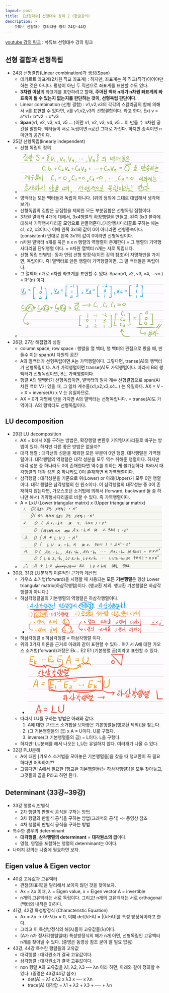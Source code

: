 ```yaml
---
layout: post
title: 【선형대수】선형대수 정리 2 (한글강의)
description: >
    쑤튜브 선형대수 강의내용 정리 24강~44강
---
```



[youtube 강의 링크](https://www.youtube.com/playlist?list=PLdEdazAwz5Q_n47tqf0QY94ASCmWqeGX1) : 쓔튜브 선형대수 강의 링크

## 선형 결합과 선형독립

- 24강 선형결합(Linear combination)과 생성(Span)
  - 데카르트 좌표계(2차원 직교 좌표계) : 하지만, 좌표계는 꼭 직교(직각)이어야만 하는 것은 아니다. 평행이 아닌 두 직선으로 좌표계를 표현할 수도 있다. 
  - **3차원 이상**의 좌표계를 표한하려고 할때, **주어진 백터 n개가 n차원 좌표계의 좌표축이 될 수 있는지 없는지를 판단하는 것이, 선형독립 판단이다**. 
  - Linear combination (선형 결합) : v1,v2,v3의 각각의 스칼라곱의 합에 의해서 v를 표현할 수 있다면, v를 v1,v2,v3의 선형결합이다. 라고 한다. Ex) v = a\*v1+ b\*v2 + c\*v3
  - **Span**(v1, v2, v3, v4, v5 ... )이란 v1, v2, v3, v4, v5 ...이 만들 수 n차원 공간을 말한다. 백터들이 서로 독립이면 n공간 그대로 가진다. 하지만 종속이면 n미만의 공간이다. 
- 25강 선형독립(linearly independent)
  - 선형 독립의 정의 
  - <img src="https://github.com/junha1125/Imgaes_For_GitBlog/blob/master/Typora/image-20201120172426393.png?raw=true" alt="image-20201120172426393" style="zoom: 67%;" />
  - 영백터는 모든 백터들과 독립이 아니다. (위의 정의에 그대로 대입해서 생각해보기)
  - 선형독립의 집합은 공집합을 제외한 모든 부분집합은 선형독립 집합이다. 
  - 3차원 열백터 4개에 대해서, 3x4행렬의 확장행렬을 만들고, 왼쪽 3x3 블락에 대해서 기약행사다리꼴 모양으로 만들어준다.(기양행사다리꼴로 구하는 해는 c1, c2, c3이다.) 이때 왼쪽 3x1의 값이 0이 아니라면 선형종속이다. (consisitent) 반대로 왼쪽 3x1의 값이 0이라면 선형독립이다.  
  - n차원 열백터 n개를 묶은 n x n 행렬의 역행렬이 존재한다 = 그 행렬의 기약행사다리꼴 단위행렬 이다. = n차원 열백터 n개는 서로 독립니다.   
  - 선형 독립 판별법 : 동차 연립 선형 방정식(이전 강의 참조)이 자명해만을 가지면, 독립이다. 즉! 열백터로 만든 행렬이 가역행렬이면, 그 열 백터들은 독립이다. 
  - 그 열백터 n개로 n차원 좌표계를 표현할 수 있다. Span(v1, v2, v3, v4, ...vn ) = R^(n) 이다. 
  - <img src="https://github.com/junha1125/Imgaes_For_GitBlog/blob/master/Typora/image-20201120173335391.png?raw=true" alt="image-20201120173335391" style="zoom:67%;" />
- 26강, 27강 해집합의 성질
  - column space, row space : 행렬을 열 백터, 행 백터의 관점으로 봤을 때, 만들수 이는 span(A) 차원의 공간
  - A의 열백터가 선형독립이면 A는 가역행렬이다. 그렇다면,  transe(A)의 행백터가 선형독립이다. A가 가역행렬이면 transe(A)도 가역행렬이다. 따라서 B의 행백터가 선형독립이면, B는 가역행렬이다. 
  - 행렬 A의 열백터가 선형독립이면, 열백터의 일차 계수 선형결합으로 span(A)차원 백터 V가 있을 때, 그 일차 계수들(x1,x2,x3,x4...) 는 유일하다. AX = V -> X = inverse(A) x V 는 유일하므로. 
  - AX = 0가 자명해 만을 가지면 A의 열백터는 선형독립니다. = transe(A)도 가역이다. A의 행백터도 선형독립이다. 

## LU decomposition

- 29강 LU decomposition
  - AX = b에서 X를 구하는 방법은, 확장행렬 변환후 기약형사다리꼴로 바꾸는 방법이 있다. 하지만 다른 좋은 방법은 없을까?
  -  대각 행렬 : 대각선의 성분을 제외한 모든 부분이 0인 행렬. 대각행렬은 가역행렬이다. 대각행렬의 역행렬은 대각 성분을 모두 역수 취해준 행렬이다. 하지만 대각 성분 중 하나라도 0이 존재한다면 역수를 취하는 게 불가능하다. 따라서 대각행렬의 대각 성분 중 하나라도 0이 존재하면 비가역행렬이다. 
  - 삼각행렬 : 대각성분을 기준으로 위(Lower) or 아래(Upper)가 모두 0인 행렬이다. 대각 행렬은 삼각행렬의 한 원소이다. 이 삼각행렬의 대각성분 중 0이 존재하지 않는다면, 가오스조던 소거법에 의해서 (forward, backward 둘 중 하나만 해서) 기약형사다리꼴로 바꿀 수 있다. 즉 가역행렬이다. 
  - A =  LxU (Lower triangular matrix) x (Upper triangular matrix) 
  - <img src="https://github.com/junha1125/Imgaes_For_GitBlog/blob/master/Typora/image-20210106160928953.png?raw=true" alt="image-20210106160928953" style="zoom: 67%;" />
- 30강, 31강 LU분해의 이론적인 근거와 계산법
  - 가우스 소거법(forward)을 시행할 때 사용되는 모든 **기본행렬**은 항상 Lower triangular matrix(하삼각행렬)이다. (행교환 제외. 행교환 기본행렬은 하삼각행렬이 아니다.)
  - 하삼각행렬꼴의 기본행렬의 역행렬은 하삼각행렬이다.
    - <img src="https://github.com/junha1125/Imgaes_For_GitBlog/blob/master/Typora/image-20210106161532372.png?raw=true" alt="image-20210106161532372" style="zoom: 67%;" />
  - 하삼각행렬 x 하삼각행렬 = 하삼각행렬 이다.
  - 위의 3가지 이론을 근거로 아래와 같이 표현할 수 있다 . 여기서 A에 대한 가오스 소거법(forward)과정은 Ek... E2 E1 (기본행렬 곱)이라고 표현할 수 있다.
    - <img src="https://github.com/junha1125/Imgaes_For_GitBlog/blob/master/Typora/image-20210106162215984.png?raw=true" alt="image-20210106162215984" style="zoom: 80%;" />
  - 따라서 LU를 구하는 방법은 아래와 같다. 
    1. A에 대한 \[가오스 소거법을 모아놓은 기본행렬들(행교환 제외)\]을 찾는다. 
    2. (그 기본행렬들의 곱) x A = U이다. U를 구했다. 
    3. inverse(그 기본행렬들의 곱) = L이다. L을 구했다.  
  - 하지만! LU분해를 해서 나오는 L,U는 유일하지 않다. 여러개가 나올 수 있다.
- 32강 PLU분해
  - A에 대한  \[가오스 소거법을 모아놓은 기본행렬들\]을 찾을 때 행교환이 꼭 필요하다면 어떡하지??
  - 그렇다면! A에서 필요한 \[행교환 기본행렬들(!= 하삼각행렬)\]을 모두 찾아놓고, 그것들의 곱을 P라고 하면 된다.



## Determinant (33강~39강) 

- 33강 행렬식,판별식
  - 2차 행렬의 판별식 공식을 구하는 방법
  - 3차 행렬의 판별식 공식을 구하는 방법(크래머의 공식) -> 동영상 참조
  - 4차 행렬의 판별식 공식을 구하는 방법
- 특수한 경우의 determinant 
  - **대각행렬, 삼각행렬의 determinant** = **대각원소의 곱**이다.
  - 영행, 영열을 포함하는 행렬의 determinant는 0이다. 
- 나머지 강의는 나중에 필요하면 보자.



## Eigen value & Eigen vector

- 40강 고유값과 고유벡터
  - 관점(좌표축)을 달리해서 보이지 않던 것을 찾아보자.
  - Ax = λx 이때, λ = Eigen value, x = Eigen vector A = invertible
  - n개의 고유백터는 서로 독립이다. 그리고! n개의 고유백터는 서로 orthogonal (백터의 내적은 0)하다. 
- 41강, 42강 특성방정식 (Characteristic Equation)
  - Ax = λx  -> (A-λI)x = 0, 이때 det(λI-A) = \|(λI-A)\|를 특성 방정식이라고 한다. 
  - 그리고 이 특성방정식의 해(λ)들이 고유값들(λ)이다. 
  - (A가 n차 정사각행렬일때) 특성방정식의 해가 n개 이면, 선형독립인 고유백터 n개를 찾아낼 수 있다. (증명은 동영상 참조 굳이 알 필요 없음)
- 43강, 44강 특수한 행렬들의 고유값
  - 대각행렬 : 대각원소가 결국 고유값이다.
  - 삼각행렬 : 대각원소가 결국 고유값이다. 
  - nxn 행렬 A의 고유값을 λ1, λ2, λ3 --- λn 이라 하면, 아래와 같이 정의할 수 있다. (증명은 43강44강 참조)
    - det(A) = λ1 x λ2 x λ3 x --- x λn
    - trace(A) 대각합 =  λ1 + λ2 + λ3 + --- + λn